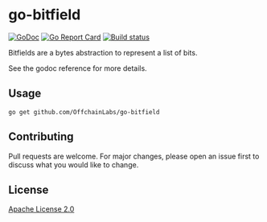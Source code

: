 # go-bitfield
[![GoDoc](https://godoc.org/github.com/OffchainLabs/go-bitfield?status.svg)](https://godoc.org/github.com/OffchainLabs/go-bitfield) [![Go Report Card](https://goreportcard.com/badge/github.com/OffchainLabs/go-bitfield)](https://goreportcard.com/report/github.com/OffchainLabs/go-bitfield)
[![Build status](https://badge.buildkite.com/d02b7b562889bd1560dc726c01e2470f17dd2061056122bb1f.svg?branch=master)](https://buildkite.com/prysmatic-labs/go-bitfield)

Bitfields are a bytes abstraction to represent a list of bits. 

See the godoc reference for more details.

## Usage

```
go get github.com/OffchainLabs/go-bitfield
```

## Contributing

Pull requests are welcome. For major changes, please open an issue first to discuss what you would like to change.


## License

[Apache License 2.0](https://choosealicense.com/licenses/apache-2.0/)
